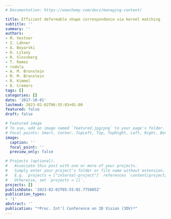 ```yaml
---
# Documentation: https://wowchemy.com/docs/managing-content/

title: Efficient deformable shape correspondence via kernel matching
subtitle: ''
summary: ''
authors:
- M. Vestner
- Z. Lähner
- A. Boyarski
- O. Litany
- R. Slossberg
- T. Remez
- rodola
- A. M. Bronstein
- M. M. Bronstein
- R. Kimmel
- D. Cremers
tags: []
categories: []
date: '2017-10-01'
lastmod: 2023-02-02T06:55:03+01:00
featured: false
draft: false

# Featured image
# To use, add an image named `featured.jpg/png` to your page's folder.
# Focal points: Smart, Center, TopLeft, Top, TopRight, Left, Right, BottomLeft, Bottom, BottomRight.
image:
  caption: ''
  focal_point: ''
  preview_only: false

# Projects (optional).
#   Associate this post with one or more of your projects.
#   Simply enter your project's folder or file name without extension.
#   E.g. `projects = ["internal-project"]` references `content/project/deep-learning/index.md`.
#   Otherwise, set `projects = []`.
projects: []
publishDate: '2023-02-02T05:55:02.775605Z'
publication_types:
- '1'
abstract: ''
publication: "*Proc. Int'l Conference on 3D Vision (3DV)*"
---
```

